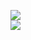[![](https://img.shields.io/badge/Made%20With-Github%20Spray-lightgrey.svg?style=for-the-badge&logo=github)](https://github.com/Annihil/github-spray#2913)  
[![](https://i.imgur.com/2DrTn0Z.gif)](https://github.com/Annihil/github-spray)